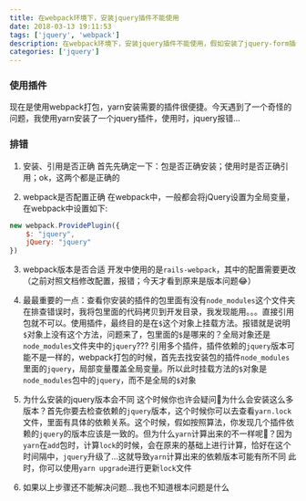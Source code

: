 ```yaml
---
title: 在webpack环境下，安装jquery插件不能使用
date: 2018-03-13 19:11:53
tags: ['jquery', 'webpack']
description: 在webpack环境下，安装jquery插件不能使用，假如安装了jquery-form插件，使用ajaxform方法，提示jquery对象没有这个方法
categories: ['jquery']
---
```


### 使用插件
现在是使用webpack打包，yarn安装需要的插件很便捷。今天遇到了一个奇怪的问题，我使用yarn安装了一个jquery插件，使用时，jquery报错...

### 排错
1. 安装、引用是否正确
首先先确定一下：包是否正确安装；使用时是否正确引用；ok，这两个都是正确的

2. webpack是否配置正确
在webpack中，一般都会将jQuery设置为全局变量，在webpack中设置如下:
```javascript
new webpack.ProvidePlugin({
    $: "jquery",
    jQuery: "jquery"
})
```
3. webpack版本是否合适
开发中使用的是`rails-webpack`，其中的配置需要更改（之前对照文档修改配置，报错；今天才看到原来是版本问题😂）

4. 最最重要的一点：查看你安装的插件的包里面有没有`node_modules`这个文件夹
在排查错误时，我将包里面的代码拷贝到开发目录，我发现能用。。。直接引用包就不可以。使用插件，最终目的是在`$`这个对象上挂载方法。报错就是说明`$`对象上没有这个方法，问题来了，包里面的`$`是哪来的？全局对象还是`node_modules`文件夹中的`jquery`???
引用多个插件，插件依赖的`jquery`版本可能不是一样的，webpack打包的时候，首先去找安装包的插件`node_modules`里面的`jquery`，局部变量覆盖全局变量。所以此时挂载方法的`$`对象是`node_modules`包中的`jquery`，而不是全局的`$`对象

5. 为什么安装的jquery版本会不同
这个时候你也许会疑问🤔️为什么会安装这么多版本？首先你要去检查依赖的`jquery`版本，这个时候你可以去查看`yarn.lock`文件，里面有具体的依赖关系。这个时候，假如按照算法，你发现几个插件依赖的`jquery`的版本应该是一致的。但为什么`yarn`计算出来的不一样呢🤔️？因为`yarn`在`add`包时，计算`lock`的时候，会在原来的基础上进行计算，恰好在这个时间隔中，`jquery`升级了...这就导致`yarn`计算出来的依赖版本可能有所不同
此时，你可以使用`yarn upgrade`进行更新`lock`文件

6. 如果以上步骤还不能解决问题...我也不知道根本问题是什么








